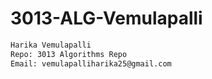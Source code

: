 # 3013-ALG-Vemulapalli
```md
Harika Vemulapalli
Repo: 3013 Algorithms Repo
Email: vemulapalliharika25@gmail.com

